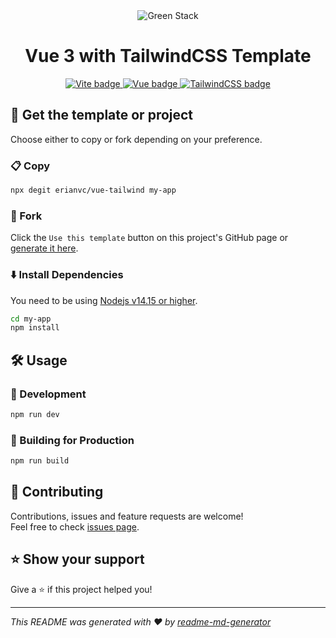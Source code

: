 <div align="center">
  <img alt="Green Stack" title="Green Stack" src="https://repository-images.githubusercontent.com/427846188/c98ce711-201b-444d-bff1-295e7c8f5071" />
</div>

<h1 align="center">Vue 3 with TailwindCSS Template</h1>
<div align="center">
  <a target="_blank" href="https://vitejs.dev/">
    <img title="Vite" alt="Vite badge" src="https://img.shields.io/endpoint?url=https%3A%2F%2Ferianvc.github.io%2Fapi%2Fvue-tailwind%2Fbadges%2Fvite%2F" />
  </a>
  <a target="_blank" href="https://vuejs.org/">
    <img title="Vue" alt="Vue badge" src="https://img.shields.io/endpoint?url=https%3A%2F%2Ferianvc.github.io%2Fapi%2Fvue-tailwind%2Fbadges%2Fvue%2F" />
  </a>
  <a target="_blank" href="https://tailwindcss.com/">
    <img title="TailwindCSS" alt="TailwindCSS badge" src="https://img.shields.io/endpoint?url=https%3A%2F%2Ferianvc.github.io%2Fapi%2Fvue-tailwind%2Fbadges%2Ftailwindcss%2F" />
  </a>
</div>

## 🐑 Get the template or project
Choose either to copy or fork depending on your preference.

### 📋 Copy
```bash
npx degit erianvc/vue-tailwind my-app
```

### 🍴 Fork
Click the `Use this template` button on this project's GitHub page or [generate it here](https://github.com/erianvc/vue-tailwind/generate).

### ⬇️ Install Dependencies
You need to be using [Nodejs v14.15 or higher](https://nodejs.org/es/download/).

```bash
cd my-app
npm install
```

## 🛠 Usage

### 🧪 Development
```bash
npm run dev
```

### 🔨 Building for Production
```bash
npm run build
```

## 🤝 Contributing

Contributions, issues and feature requests are welcome!<br />Feel free to check [issues page](https://github.com/erianvc/vue-tailwind/issues).

## ⭐️ Show your support

Give a ⭐️ if this project helped you!

***
_This README was generated with ❤️ by [readme-md-generator](https://github.com/kefranabg/readme-md-generator)_
